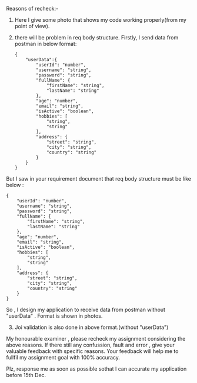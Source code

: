 Reasons of recheck:-

1.  Here I give some photo that shows my code working properly(from my point of view).

2.  there will be problem in req body structure. Firstly, I send data from postman in below format:

        {
            "userData":{
                "userId": "number",
                "username": "string",
                "password": "string",
                "fullName": {
                    "firstName": "string",
                    "lastName": "string"
                },
                "age": "number",
                "email": "string",
                "isActive": "boolean",
                "hobbies": [
                    "string",
                    "string"
                ],
                "address": {
                    "street": "string",
                    "city": "string",
                    "country": "string"
                }
            }
        }

But I saw in your requirement document that req body structure must be like below :

    {
        "userId": "number",
        "username": "string",
        "password": "string",
        "fullName": {
            "firstName": "string",
            "lastName": "string"
        },
        "age": "number",
        "email": "string",
        "isActive": "boolean",
        "hobbies": [
            "string",
            "string"
        ],
        "address": {
            "street": "string",
            "city": "string",
            "country": "string"
        }
    }

So , I design my application to receive data from postman without "userData" . Format is shown in photos.

3. Joi validation is also done in above format.(without "userData")

My honourable examiner , please recheck my assignment considering the above reasons. If there still any confussion, fault and error , give your valuable feedback with specific reasons. Your feedback will help me to fullfil my assignment goal with 100% accuracy.

Plz, response me as soon as possible sothat I can accurate my application before 15th Dec.

